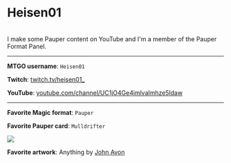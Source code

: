 # Heisen01

<br>
I make some Pauper content on YouTube and I'm a member of the Pauper Format Panel.

---

**MTGO username**: `Heisen01`

**Twitch**: [twitch.tv/heisen01_](https://www.twitch.tv/heisen01_)

**YouTube**: [youtube.com/channel/UC1jO4Ge4jmlvaImhze5ldaw](https://www.youtube.com/channel/UC1jO4Ge4jmlvaImhze5ldaw)

---

**Favorite Magic format**: `Pauper`

**Favorite Pauper card**: `Mulldrifter`

<a href="https://scryfall.com/card/mb1/437/mulldrifter"><img src="https://c1.scryfall.com/file/scryfall-cards/large/front/9/5/95cc00e8-a40f-40d7-a747-d36d0ece6319.jpg" class="phd-card rounded-image"/></a>

**Favorite artwork**: Anything by [John Avon](https://scryfall.com/search?q=a%3A%E2%80%9CJohn+Avon%E2%80%9D&unique=art)
